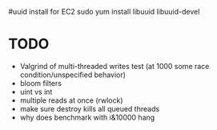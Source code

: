 #uuid install for EC2
sudo yum install libuuid libuuid-devel

# TODO
* Valgrind of multi-threaded writes test (at 1000 some race condition/unspecified behavior)
* bloom filters
* uint vs int
* multiple reads at once (rwlock)
* make sure destroy kills all queued threads
* why does benchmark with i&10000 hang